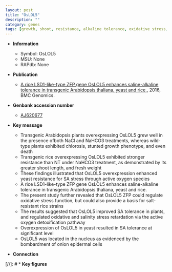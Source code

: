 ```yaml
---
layout: post
title: "OsLOL5"
description: ""
category: genes
tags: [growth, shoot, resistance, alkaline tolerance, oxidative stress, salinity, tolerance, oxidative, salinity stress, stress, nucleus,  sa , SA]
---
```


* **Information**  
    + Symbol: OsLOL5  
    + MSU: None  
    + RAPdb: None  

* **Publication**  
    + [A rice LSD1-like-type ZFP gene OsLOL5 enhances saline-alkaline tolerance in transgenic Arabidopsis thaliana, yeast and rice.](http://www.ncbi.nlm.nih.gov/pubmed?term=A+rice+LSD1-like-type+ZFP+gene+OsLOL5+enhances+saline-alkaline+tolerance+in+transgenic+Arabidopsis+thaliana,+yeast+and+rice.%5BTitle%5D), 2016, BMC Genomics.

* **Genbank accession number**  
    + [AJ620677](http://www.ncbi.nlm.nih.gov/nuccore/AJ620677)

* **Key message**  
    + Transgenic Arabidopsis plants overexpressing OsLOL5 grew well in the presence ofboth NaCl and NaHCO3 treatments, whereas wild-type plants exhibited chlorosis, stunted growth phenotype, and even death
    + Transgenic rice overexpressing OsLOL5 exhibited stronger resistance than NT under NaHCO3 treatment, as demonstrated by its greater shoot length, and fresh weight
    + These findings illustrated that OsLOL5 overexpression enhanced yeast resistance for SA stress through active oxygen species
    + A rice LSD1-like-type ZFP gene OsLOL5 enhances saline-alkaline tolerance in transgenic Arabidopsis thaliana, yeast and rice.
    + The present study further revealed that OsLOL5 ZFP could regulate oxidative stress function, but could also provide a basis for salt-resistant rice strains
    + The results suggested that OsLOL5 improved SA tolerance in plants, and regulated oxidative and salinity stress retardation via the active oxygen detoxification pathway
    + Overexpression of OsLOL5 in yeast resulted in SA tolerance at significant level
    + OsLOL5 was located in the nucleus as evidenced by the bombardment of onion epidermal cells

* **Connection**  

[//]: # * **Key figures**  


